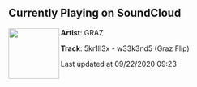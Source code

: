 ## Currently Playing on SoundCloud

[<img align="left" width="100" src="https://i1.sndcdn.com/artworks-XfMFPPnyWeRze0Oc-2yCdRw-t50x50.jpg">](https://soundcloud.com/grazcore/5kr1ll3x-w33k3nd5-graz-flip)

**Artist**: GRAZ 

**Track**: 5kr1ll3x - w33k3nd5 (Graz Flip)

Last updated at 09/22/2020 09:23
